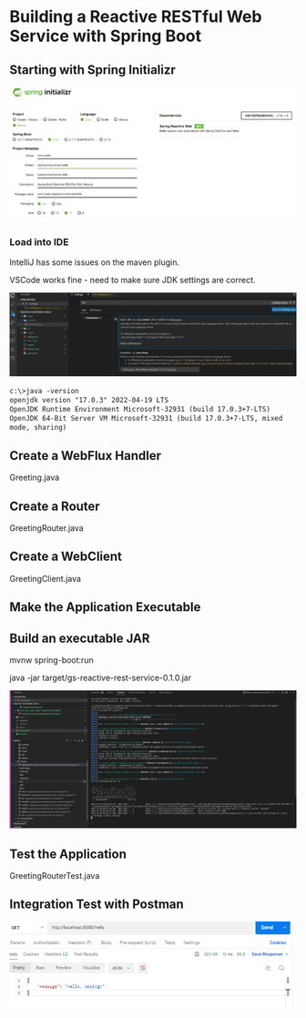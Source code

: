 # Building a Reactive RESTful Web Service with Spring Boot

## Starting with Spring Initializr

![Alt text](image/README/SpringInitializr.png)

### Load into IDE

IntelliJ has some issues on the maven plugin.

VSCode works fine - need to make sure JDK settings are correct.

![Alt text](image/README/vscode_settings_jdk.png)

```dos
c:\>java -version
openjdk version "17.0.3" 2022-04-19 LTS
OpenJDK Runtime Environment Microsoft-32931 (build 17.0.3+7-LTS)
OpenJDK 64-Bit Server VM Microsoft-32931 (build 17.0.3+7-LTS, mixed mode, sharing)
```

## Create a WebFlux Handler

Greeting.java

## Create a Router

GreetingRouter.java

## Create a WebClient

GreetingClient.java

## Make the Application Executable

## Build an executable JAR

mvnw spring-boot:run

java -jar target/gs-reactive-rest-service-0.1.0.jar

![Alt text](image/README/maven_sprintboot_run.png)

## Test the Application

GreetingRouterTest.java

## Integration Test with Postman

![1670681282196](image/README/1670681282196.png)

